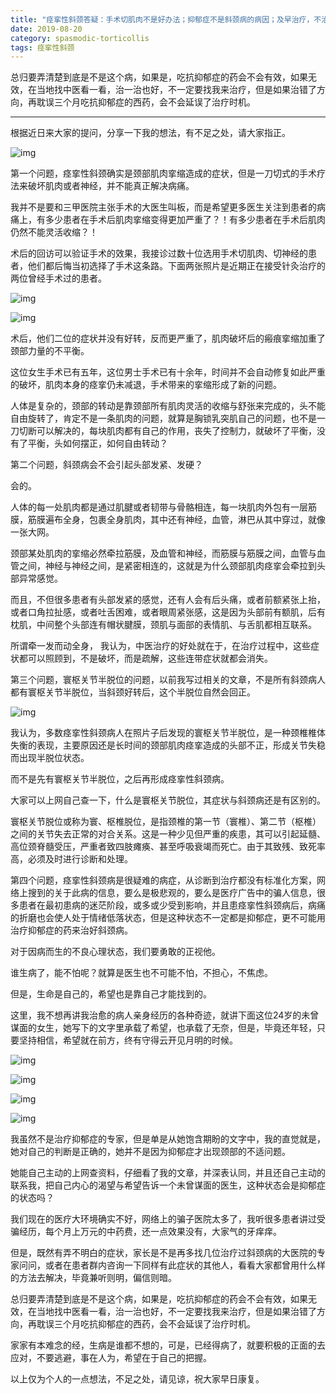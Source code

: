 ```yaml
---
title: "痉挛性斜颈答疑：手术切肌肉不是好办法；抑郁症不是斜颈病的病因；及早治疗，不治将恐深"
date: 2019-08-20
category: spasmodic-torticollis
tags: 痉挛性斜颈
---
```


总归要弄清楚到底是不是这个病，如果是，吃抗抑郁症的药会不会有效，如果无效，在当地找中医看一看，治一治也好，不一定要找我来治疗，但是如果治错了方向，再耽误三个月吃抗抑郁症的西药，会不会延误了治疗时机。

***

根据近日来大家的提问，分享一下我的想法，有不足之处，请大家指正。

![img](/media/2019/08/20-01.jpg)

第一个问题，痉挛性斜颈确实是颈部肌肉挛缩造成的症状，但是一刀切式的手术疗法来破坏肌肉或者神经，并不能真正解决病痛。

我并不是要和三甲医院主张手术的大医生叫板，而是希望更多医生关注到患者的病痛上，有多少患者在手术后肌肉挛缩变得更加严重了？！有多少患者在手术后肌肉仍然不能灵活收缩？！

术后的回访可以验证手术的效果，我接诊过数十位选用手术切肌肉、切神经的患者，他们都后悔当初选择了手术这条路。下面两张照片是近期正在接受针灸治疗的两位曾经手术过的患者。

![img](/media/2019/08/20-02.jpg)

![img](/media/2019/08/20-03.jpg)

术后，他们二位的症状并没有好转，反而更严重了，肌肉破坏后的瘢痕挛缩加重了颈部力量的不平衡。

这位女生手术已有五年，这位男士手术已有十余年，时间并不会自动修复如此严重的破坏，肌肉本身的痉挛仍未减退，手术带来的挛缩形成了新的问题。

人体是复杂的，颈部的转动是靠颈部所有肌肉灵活的收缩与舒张来完成的，头不能自由旋转了，肯定不是一条肌肉的问题，就算是胸锁乳突肌自己的问题，也不是一刀切断可以解决的，每块肌肉都有自己的作用，丧失了控制力，就破坏了平衡，没有了平衡，头如何摆正，如何自由转动？

第二个问题，斜颈病会不会引起头部发紧、发硬？

会的。

人体的每一处肌肉都是通过肌腱或者韧带与骨骼相连，每一块肌肉外包有一层筋膜，筋膜遍布全身，包裹全身肌肉，其中还有神经，血管，淋巴从其中穿过，就像一张大网。

颈部某处肌肉的挛缩必然牵拉筋膜，及血管和神经，而筋膜与筋膜之间，血管与血管之间，神经与神经之间，是紧密相连的，这就是为什么颈部肌肉痉挛会牵拉到头部异常感觉。

而且，不但很多患者有头部发紧的感觉，还有人会有后头痛，或者前额紧张上抬，或者口角拉扯感，或者吐舌困难，或者眼周紧张感，这是因为头部前有额肌，后有枕肌，中间整个头部连有帽状腱膜，颈肌与面部的表情肌、与舌肌都相互联系。

所谓牵一发而动全身， 我认为，中医治疗的好处就在于，在治疗过程中，这些症状都可以照顾到，不是破坏，而是疏解，这些连带症状就都会消失。

第三个问题，寰枢关节半脱位的问题，以前我写过相关的文章，不是所有斜颈病人都有寰枢关节半脱位，当斜颈好转后，这个半脱位自然会回正。

![img](/media/2019/08/20-04.jpg)

我认为，多数痉挛性斜颈病人在照片子后发现的寰枢关节半脱位，是一种颈椎椎体失衡的表现，主要原因还是长时间的颈部肌肉痉挛造成的头部不正，形成关节失稳而出现半脱位状态。

而不是先有寰枢关节半脱位，之后再形成痉挛性斜颈病。

大家可以上网自己查一下，什么是寰枢关节脱位，其症状与斜颈病还是有区别的。

寰枢关节脱位或称为寰、枢椎脱位，是指颈椎的第一节（寰椎）、第二节（枢椎）之间的关节失去正常的对合关系。这是一种少见但严重的疾患，其可以引起延髓、高位颈脊髓受压，严重者致四肢瘫痪、甚至呼吸衰竭而死亡。由于其致残、致死率高，必须及时进行诊断和处理。

第四个问题，痉挛性斜颈病是很疑难的病症，从诊断到治疗都没有标准化方案，网络上搜到的关于此病的信息，要么是极悲观的，要么是医疗广告中的骗人信息，很多患者在最初患病的迷茫阶段，或多或少受到影响，并且患痉挛性斜颈病后，病痛的折磨也会使人处于情绪低落状态，但是这种状态不一定都是抑郁症，更不可能用治疗抑郁症的药来治好斜颈病。

对于因病而生的不良心理状态，我们要勇敢的正视他。

谁生病了，能不怕呢？就算是医生也不可能不怕，不担心，不焦虑。

但是，生命是自己的，希望也是靠自己才能找到的。

这里，我不想再讲我治愈的病人亲身经历的各种奇迹，就讲下面这位24岁的未曾谋面的女生，她写下的文字里承载了希望，也承载了无奈，但是，毕竟还年轻，只要坚持相信，希望就在前方，终有守得云开见月明的时候。

![img](/media/2019/08/20-05.jpg)

![img](/media/2019/08/20-06.jpg)

![img](/media/2019/08/20-07.jpg)

![img](/media/2019/08/20-08.jpg)

我虽然不是治疗抑郁症的专家，但是单是从她饱含期盼的文字中，我的直觉就是，她对自己的判断是正确的，她并不是因为抑郁症才出现颈部的不适问题。

她能自己主动的上网查资料，仔细看了我的文章，并深表认同，并且还自己主动的联系我，把自己内心的渴望与希望告诉一个未曾谋面的医生，这种状态会是抑郁症的状态吗？

我们现在的医疗大环境确实不好，网络上的骗子医院太多了，我听很多患者讲过受骗经历，每个月上万元的中药费，还一点效果没有，大家气的牙痒痒。

但是，既然有弄不明白的症状，家长是不是再多找几位治疗过斜颈病的大医院的专家问问，或者在患者群内咨询一下同样有此症状的其他人，看看大家都曾用什么样的方法去解决，毕竟兼听则明，偏信则暗。

总归要弄清楚到底是不是这个病，如果是，吃抗抑郁症的药会不会有效，如果无效，在当地找中医看一看，治一治也好，不一定要找我来治疗，但是如果治错了方向，再耽误三个月吃抗抑郁症的西药，会不会延误了治疗时机。

家家有本难念的经，生病是谁都不想的，可是，已经得病了，就要积极的正面的去应对，不要逃避，事在人为，希望在于自己的把握。

以上仅为个人的一点想法，不足之处，请见谅，祝大家早日康复。